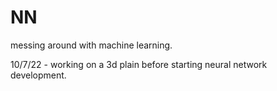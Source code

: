 # NN
messing around with machine learning.


10/7/22 - working on a 3d plain before starting neural network development.
